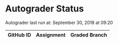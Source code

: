 # Autograder Status
Autograder last run at: September 30, 2018 at 09:20

| GitHub ID | Assignment | Graded Branch |
|-----------|------------|---------------|
